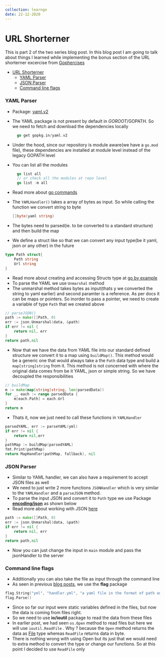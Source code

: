 ```yaml
---
collection: learngo
date: 22-12-2020
---
```


# URL Shorterner

This is part 2 of the two series blog post. In this blog post I am going to talk about things I learned while implementing the bonus section of the URL shorterner excercise from [Gophercises](https://courses.calhoun.io/lessons/les_goph_04)

- [URL Shorterner](#url-shorterner)
    - [YAML Parser](#yaml-parser)
    - [JSON Parser](#json-parser)
    - [Command line flags](#command-line-flags)

### YAML Parser

- Package: [yaml.v2](https://godoc.org/gopkg.in/yaml.v2)
- The YAML package is not present by default in $GOROOT/$GOPATH. So we need to fetch and download the dependencies locally
  ```go
    go get gopkg.in/yaml.v2
  ```
- Under the hood, since our repository is module aware(we have a `go.mod` file), these dependencies are installed at module level instead of the legacy GOPATH level
- You can list all the modules 
  ```go
    go list all
    // or check all the modules at repo level
    go list -m all
  ```
- Read more about [go commands](https://golang.org/cmd/go/#hdr-Legacy_GOPATH_go_get)

- The `YAMLHandler()` takes a array of bytes as input. So while calling the function we convert string to byte
  ```go
  []byte(yaml string)
  ```
- The bytes need to parsed(ie. to be converted to a standard structure) and then build the map
- We define a struct like so that we can convert any input type(be it yaml, json or any other) in the future

```go
type Path struct{
    Path string
    Url string
}
```
- Read more about creating and accessing Structs type at [go by example](https://gobyexample.com/structs)
- To parse the YAML we use `Unmarshal` method
- The unmarshal method takes bytes as input(thats y we converted the string to yaml earlier) and second paramter is a reference. As per docs it can be maps or pointers. So inorder to pass a pointer, we need to create a variable of type `Path` that we created above
```go
// parseJSON()
path := make([]Path, 0)
err := json.Unmarshal(data, &path)
if err != nil {
	return nil, err
}
return path,nil

```
- Now that we have the data from YAML file into our standard defined structure we convert it to a map using `buildMap()`. This method would be a generic one that would always take a the `Path` data type and build a `map[string]string` from it. This method is not concerned with where the original data comes from be it YAML, json or simple string. So we have decoupled the responsibilities
```go
// buildMap
m := make(map[string]string, len(parsedData))
for _, each := range parsedData {
	m[each.Path] = each.Url
} 
return m
```
- Thats it, now we just need to call these functions in `YAMLHandler`
```go
parsedYAML, err := parseYAML(yml)
if err != nil {
	return nil,err
}
pathMap := buildMap(parsedYAML) 
fmt.Print(pathMap)
return MapHandler(pathMap, fallback), nil
```

### JSON Parser

- Similar to YAML handler, we can also have a requirement to accept JSON files as well 
- We need to just write 2 more functions
`JSONHandler` which is very similar to the `YAMLHandler` and a `parseJSON` method. 
- To parse the input JSON and convert it to `Path` type we use Package **[encoding/json](https://golang.org/pkg/encoding/json/)** as shown below 
- Read more about working with JSON [here](https://blog.golang.org/json)
```go
path := make([]Path, 0)
err := json.Unmarshal(data, &path)
if err != nil {
	return nil, err
}
return path,nil
```
- Now you can just change the input in `main` module and pass the jsonHandler to the server

### Command line flags

- Additionally you can also take the file as input through the command line 
- As seen in previous [blog posts](2020-12-20-quiz-game.md), we use the **flag** package
```go
flag.String("yml", "handler.yml", "a yaml file in the format of path and url to add routes")
flag.Parse()
```
- Since so far our input were static variables defined in the files, but now the data is coming from files right.
- So we need to use **io/ioutil** package to read the data from these files
- In earlier post, we had seen `os.Open` method to read files but here we will use `ioutil.ReadFile` . Why ? because the `Open` method returns the data as [File](https://golang.org/pkg/os/#File) type whereas `ReadFile` returns data in byte. 
- There is nothing wrong with using Open but its just that we would need to extra method to convert the type or change our functions. So at this point I decided to use `ReadFile` only